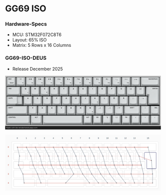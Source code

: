 
# GG69 ISO

### Hardware-Specs
* MCU: STM32F072C8T6
* Layout: 65% ISO
* Matrix: 5 Rows x 16 Columns

### GG69-ISO-DEUS
* Release December 2025

![DEUS LAYOUT](images/gg69_deus_keymaping.png)

![GG69 ISO MATRIX](images/GG69_matrix.png)
